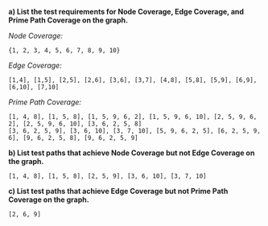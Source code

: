 **a) List the test requirements for Node Coverage, Edge Coverage, and Prime Path Coverage on the graph.**

*Node Coverage:*
```
{1, 2, 3, 4, 5, 6, 7, 8, 9, 10}
```
*Edge Coverage:*
```
[1,4], [1,5], [2,5], [2,6], [3,6], [3,7], [4,8], [5,8], [5,9], [6,9], [6,10], [7,10]
```
*Prime Path Coverage:*
```
[1, 4, 8], [1, 5, 8], [1, 5, 9, 6, 2], [1, 5, 9, 6, 10], [2, 5, 9, 6, 2], [2, 5, 9, 6, 10], [3, 6, 2, 5, 8]
[3, 6, 2, 5, 9], [3, 6, 10], [3, 7, 10], [5, 9, 6, 2, 5], [6, 2, 5, 9, 6], [9, 6, 2, 5, 8], [9, 6, 2, 5, 9]

```
**b) List test paths that achieve Node Coverage but not Edge Coverage on the graph.**
```
[1, 4, 8], [1, 5, 8], [2, 5, 9], [3, 6, 10], [3, 7, 10]
```
**c) List test paths that achieve Edge Coverage but not Prime Path Coverage on the graph.**
```
[2, 6, 9]
```
